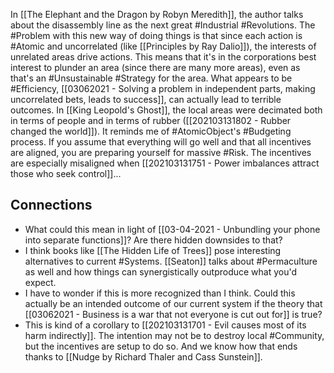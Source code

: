 In [[The Elephant and the Dragon by Robyn Meredith]], the author talks about the disassembly line as the next great #Industrial #Revolutions. The #Problem with this new way of doing things is that since each action is #Atomic and uncorrelated (like [[Principles by Ray Dalio]]), the interests of unrelated areas drive actions. This means that it's in the corporations best interest to plunder an area (since there are many more areas), even as that's an #Unsustainable #Strategy for the area. What appears to be #Efficiency, [[03062021 - Solving a problem in independent parts, making uncorrelated bets, leads to success]], can actually lead to terrible outcomes. In [[King Leopold's Ghost]], the local areas were decimated both in terms of people and in terms of rubber ([[202103131802 - Rubber changed the world]]). It reminds me of #AtomicObject's #Budgeting process. If you assume that everything will go well and that all incentives are aligned, you are preparing yourself for massive #Risk. The incentives are especially misaligned when [[202103131751 - Power imbalances attract those who seek control]]... 

## Connections
- What could this mean in light of [[03-04-2021 - Unbundling your phone into separate functions]]? Are there hidden downsides to that? 
- I think books like [[The Hidden Life of Trees]] pose interesting alternatives to current #Systems. [[Seaton]] talks about #Permaculture as well and how things can synergistically outproduce what you'd expect. 
- I have to wonder if this is more recognized than I think. Could this actually be an intended outcome of our current system if the theory that [[03062021 - Business is a war that not everyone is cut out for]] is true? 
- This is kind of a corollary to [[202103131701 - Evil causes most of its harm indirectly]]. The intention may not be to destroy local #Community, but the incentives are setup to do so. And we know how that ends thanks to [[Nudge by Richard Thaler and Cass Sunstein]]. 